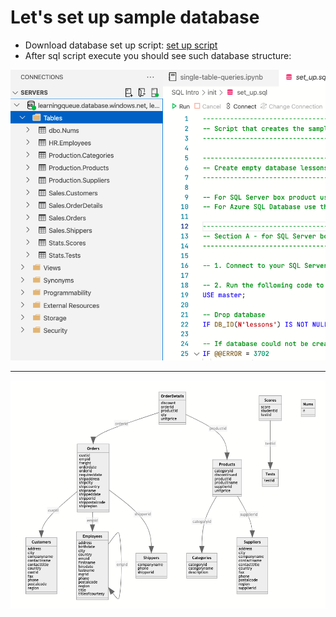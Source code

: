 # Let's set up sample database

* Download database set up script: [set up script](./sql/set_up.sql)
* After sql script execute you should see such database structure:

![Database view](./images/database_view.png)

---

![Database structure](./images/database_structure.png)
